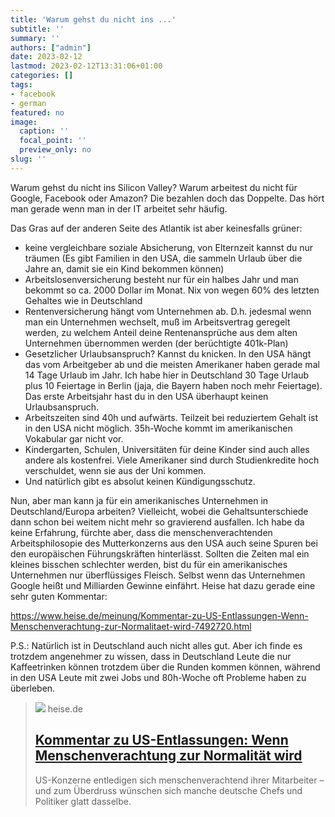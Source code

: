 ```yaml
---
title: 'Warum gehst du nicht ins ...'
subtitle: ''
summary: ''
authors: ["admin"]
date: 2023-02-12
lastmod: 2023-02-12T13:31:06+01:00
categories: []
tags:
- facebook
- german
featured: no
image:
  caption: ''
  focal_point: ''
  preview_only: no
slug: ''
---
```

Warum gehst du nicht ins Silicon Valley? Warum arbeitest du nicht für Google, Facebook oder Amazon? Die bezahlen doch das Doppelte. Das hört man gerade wenn man in der IT arbeitet sehr häufig. 

Das Gras auf der anderen Seite des Atlantik ist aber keinesfalls grüner:
- keine vergleichbare soziale Absicherung, von Elternzeit kannst du nur träumen (Es gibt Familien in den USA, die sammeln Urlaub über die Jahre an, damit sie ein Kind bekommen können)
- Arbeitslosenversicherung besteht nur für ein halbes Jahr und man bekommt so ca. 2000 Dollar im Monat. Nix von wegen 60% des letzten Gehaltes wie in Deutschland
- Rentenversicherung hängt vom Unternehmen ab. D.h. jedesmal wenn man ein Unternehmen wechselt, muß im Arbeitsvertrag geregelt werden, zu welchem Anteil deine Rentenansprüche aus dem alten Unternehmen übernommen werden (der berüchtigte 401k-Plan)
- Gesetzlicher Urlaubsanspruch? Kannst du knicken. In den USA hängt das vom Arbeitgeber ab und die meisten Amerikaner haben gerade mal 14 Tage Urlaub im Jahr. Ich habe hier in Deutschland 30 Tage Urlaub plus 10 Feiertage in Berlin (jaja, die Bayern haben noch mehr Feiertage). Das erste Arbeitsjahr hast du in den USA überhaupt keinen Urlaubsanspruch.
- Arbeitszeiten sind 40h und aufwärts. Teilzeit bei reduziertem Gehalt ist in den USA nicht möglich. 35h-Woche kommt im amerikanischen Vokabular gar nicht vor.  
- Kindergarten, Schulen, Universitäten für deine Kinder sind auch alles andere als kostenfrei. Viele Amerikaner sind durch Studienkredite hoch verschuldet, wenn sie aus der Uni kommen. 
- Und natürlich gibt es absolut keinen Kündigungsschutz. 

Nun, aber man kann ja für ein amerikanisches Unternehmen in Deutschland/Europa arbeiten? Vielleicht, wobei die Gehaltsunterschiede dann schon bei weitem nicht mehr so gravierend ausfallen. Ich habe da keine Erfahrung, fürchte aber, dass die menschenverachtenden Arbeitsphilosopie des Mutterkonzerns aus den USA auch seine Spuren bei den europäischen Führungskräften hinterlässt. Sollten die Zeiten mal ein kleines bisschen schlechter werden, bist du für ein amerikanisches Unternehmen nur überflüssiges Fleisch. Selbst wenn das Unternehmen Google heißt und Milliarden Gewinne einfährt. Heise hat dazu gerade eine sehr guten Kommentar: 

https://www.heise.de/meinung/Kommentar-zu-US-Entlassungen-Wenn-Menschenverachtung-zur-Normalitaet-wird-7492720.html

P.S.: Natürlich ist in Deutschland auch nicht alles gut. Aber ich finde es trotzdem angenehmer zu wissen, dass in Deutschland Leute die nur Kaffeetrinken können trotzdem über die Runden kommen können, während in den USA Leute mit zwei Jobs und 80h-Woche oft Probleme haben zu überleben.
> [![](https://heise.cloudimg.io/bound/1200x1200/q85.png-lossy-85.webp-lossy-85.foil1/_www-heise-de_/imgs/18/3/6/9/7/3/7/3/shutterstock_1477660289-903191fc80c7856e.jpg)](https://www.heise.de/meinung/Kommentar-zu-US-Entlassungen-Wenn-Menschenverachtung-zur-Normalitaet-wird-7492720.html)
> heise.de
> ## [Kommentar zu US-Entlassungen: Wenn Menschenverachtung zur Normalität wird](https://www.heise.de/meinung/Kommentar-zu-US-Entlassungen-Wenn-Menschenverachtung-zur-Normalitaet-wird-7492720.html)
>
>US-Konzerne entledigen sich menschenverachtend ihrer Mitarbeiter – und zum Überdruss wünschen sich manche deutsche Chefs und Politiker glatt dasselbe.


